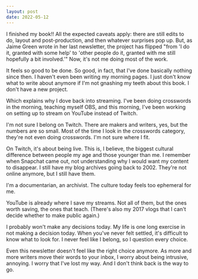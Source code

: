 ```yaml
---
layout: post
date: 2022-05-12
---
```


I finished my book!! All the expected caveats apply: there are still edits to do, layout and post-production, and then whatever surprises pop up. But, as Jaime Green wrote in her last newsletter, the project has flipped "from 'I do it, granted with some help' to 'other people do it, granted with me still hopefully a bit involved.'" Now, it's not me doing most of the work.

It feels so good to be done. So good, in fact, that I've done basically nothing since then. I haven't even been writing my morning pages. I just don't know what to write about anymore if I'm not gnashing my teeth about this book. I don't have a new project.

Which explains why I dove back into streaming. I've been doing crosswords in the morning, teaching myself OBS, and this morning, I've been working on setting up to stream on YouTube instead of Twitch.

I'm not sure I belong on Twitch. There are makers and writers, yes, but the numbers are so small. Most of the time I look in the crosswords category, they're not even doing crosswords. I'm not sure where I fit.

On Twitch, it's about being live. This is, I believe, the biggest cultural difference between people my age and those younger than me. I remember when Snapchat came out, not understanding why I would want my content to disappear. I still have my blog archives going back to 2002. They're not online anymore, but I still have them.

I'm a documentarian, an archivist. The culture today feels too ephemeral for me.

YouTube is already where I save my streams. Not all of them, but the ones worth saving, the ones that teach. (There's also my 2017 vlogs that I can't decide whether to make public again.)

I probably won't make any decisions today. My life is one long exercise in not making a decision today. When you've never felt settled, it's difficult to know what to look for. I never feel like I belong, so I question every choice.

Even this newsletter doesn't feel like the right choice anymore. As more and more writers move their words to your inbox, I worry about being intrusive, annoying. I worry that I've lost my way. And I don't think back is the way to go.

